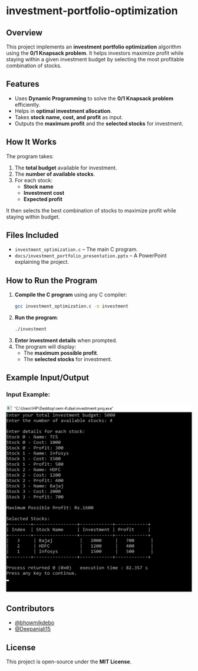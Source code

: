 # investment-portfolio-optimization
      
## **Overview**  
This project implements an **investment portfolio optimization** algorithm using the **0/1 Knapsack problem**. It helps investors maximize profit while staying within a given investment budget by selecting the most profitable combination of stocks.  

## **Features**  
- Uses **Dynamic Programming** to solve the **0/1 Knapsack problem** efficiently.  
- Helps in **optimal investment allocation**.  
- Takes **stock name, cost, and profit** as input.  
- Outputs the **maximum profit** and the **selected stocks** for investment.  

## **How It Works**  
The program takes:  
1. The **total budget** available for investment.  
2. The **number of available stocks**.  
3. For each stock:  
   - **Stock name**  
   - **Investment cost**  
   - **Expected profit**  

It then selects the best combination of stocks to maximize profit while staying within budget.  

## **Files Included**  
- `investment_optimization.c` – The main C program.  
- `docs/investment_portfolio_presentation.pptx` – A PowerPoint explaining the project.  

## **How to Run the Program**  
1. **Compile the C program** using any C compiler:  
   ```sh
   gcc investment_optimization.c -o investment
   ```
2. **Run the program**:  
   ```sh
   ./investment
   ```
3. **Enter investment details** when prompted.  
4. The program will display:  
   - The **maximum possible profit**.  
   - The **selected stocks** for investment.  

## **Example Input/Output**  
### **Input Example:**  
![Program Output](Sample_IO_OP.png)

## **Contributors**  
- [@bhowmikdebo](https://github.com/bhowmikdebo)  
- [@Deepanjali15](https://github.com/Deepanjali15)  

## **License**  
This project is open-source under the **MIT License**.  
